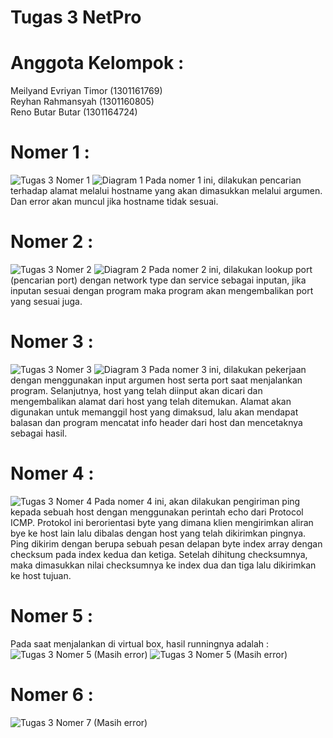 # Tugas 3 NetPro
# Anggota Kelompok : 
Meilyand Evriyan Timor (1301161769)  
Reyhan Rahmansyah (1301160805)  
Reno Butar Butar (1301164724)  

# Nomer 1 :
![Tugas 3 Nomer 1](https://user-images.githubusercontent.com/46934972/66267117-8c96c280-e857-11e9-8090-71c060d6146d.png)
![Diagram 1](https://user-images.githubusercontent.com/46934972/66267432-d3d28280-e85a-11e9-992f-a7a9a7fe41dd.png)                                    Pada nomer 1 ini, dilakukan pencarian terhadap alamat melalui hostname yang akan dimasukkan melalui argumen. Dan error akan muncul jika hostname tidak sesuai.

# Nomer 2 :
![Tugas 3 Nomer 2](https://user-images.githubusercontent.com/46934972/66267144-e13a3d80-e857-11e9-9e13-7b55ff05807d.png)
![Diagram 2](https://user-images.githubusercontent.com/46934972/66267433-d634dc80-e85a-11e9-8bd5-b2afc444109f.png)                           Pada nomer 2 ini, dilakukan lookup port (pencarian port) dengan network type dan service sebagai inputan, jika inputan sesuai dengan program maka program akan mengembalikan port yang sesuai juga.

# Nomer 3 :
![Tugas 3 Nomer 3](https://user-images.githubusercontent.com/46934972/66267158-fb741b80-e857-11e9-81d7-daee5a014aca.png)
![Diagram 3](https://user-images.githubusercontent.com/46934972/66267434-d7660980-e85a-11e9-86b5-154c70fab379.png)                    Pada nomer 3 ini, dilakukan pekerjaan dengan menggunakan input argumen host serta port saat menjalankan program. Selanjutnya, host yang telah diinput akan dicari dan mengembalikan alamat dari host yang telah ditemukan. Alamat akan digunakan untuk memanggil host yang dimaksud, lalu akan mendapat balasan dan program mencatat info header dari host dan mencetaknya sebagai hasil.

# Nomer 4 :
![Tugas 3 Nomer 4](https://user-images.githubusercontent.com/46934972/66267169-15adf980-e858-11e9-8e63-3ef671f65dfb.png)                Pada nomer 4 ini, akan dilakukan pengiriman ping kepada sebuah host dengan menggunakan perintah echo dari Protocol ICMP. Protokol ini berorientasi byte yang dimana klien mengirimkan aliran bye ke host lain lalu dibalas dengan host yang telah dikirimkan pingnya. Ping dikirim dengan berupa sebuah pesan delapan byte index array dengan checksum pada index kedua dan ketiga. Setelah dihitung checksumnya, maka dimasukkan nilai checksumnya ke index dua dan tiga lalu dikirimkan ke host tujuan. 

# Nomer 5 :
Pada saat menjalankan di virtual box, hasil runningnya adalah :
![Tugas 3 Nomer 5 (Masih error) ](https://user-images.githubusercontent.com/46934972/66267175-2c545080-e858-11e9-856e-f23ec0523e12.png)
![Tugas 3 Nomer 5 (Masih error)](https://user-images.githubusercontent.com/46934972/66267177-2f4f4100-e858-11e9-9196-148025fb11be.png)

# Nomer 6 :
![Tugas 3 Nomer 7 (Masih error) ](https://user-images.githubusercontent.com/46934972/66267183-3f672080-e858-11e9-8cfd-167020e0b380.png)



